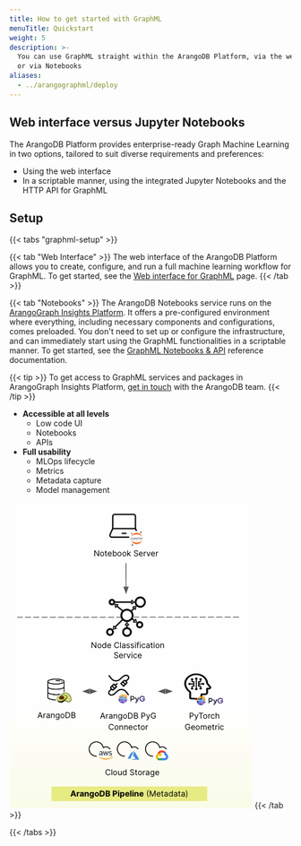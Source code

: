 ```yaml
---
title: How to get started with GraphML
menuTitle: Quickstart
weight: 5
description: >-
  You can use GraphML straight within the ArangoDB Platform, via the web interface
  or via Notebooks
aliases:
  - ../arangographml/deploy  
---
```


## Web interface versus Jupyter Notebooks

The ArangoDB Platform provides enterprise-ready Graph Machine Learning in two options,
tailored to suit diverse requirements and preferences: 
- Using the web interface
- In a scriptable manner, using the integrated Jupyter Notebooks and the HTTP API for GraphML

## Setup

{{< tabs "graphml-setup" >}}

{{< tab "Web Interface" >}}
The web interface of the ArangoDB Platform allows you to create, configure, and
run a full machine learning workflow for GraphML. To get started, see the
[Web interface for GraphML](ui.md) page.
{{< /tab >}}

{{< tab "Notebooks" >}}
The ArangoDB Notebooks service runs on the
[ArangoGraph Insights Platform](https://dashboard.arangodb.cloud/home?utm_source=docs&utm_medium=cluster_pages&utm_campaign=docs_traffic).
It offers a pre-configured environment where everything,
including necessary components and configurations, comes preloaded. You don't
need to set up or configure the infrastructure, and can immediately start using the
GraphML functionalities in a scriptable manner. To get started, see the
[GraphML Notebooks & API](notebooks-api.md) reference documentation.

{{< tip >}}
To get access to GraphML services and packages in ArangoGraph Insights Platform,
[get in touch](https://www.arangodb.com/contact/)
with the ArangoDB team.
{{< /tip >}}

- **Accessible at all levels**
  - Low code UI
  - Notebooks
  - APIs
- **Full usability**
  - MLOps lifecycle
  - Metrics
  - Metadata capture
  - Model management

![ArangoGraphML Pipeline](../../../images/ArangoGraphML_Pipeline.png)
{{< /tab >}}

{{< /tabs >}}